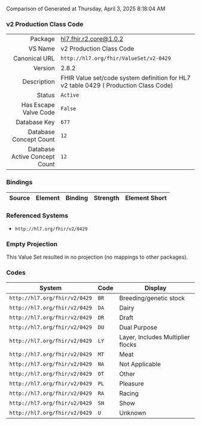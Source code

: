 Comparison of 
Generated at Thursday, April 3, 2025 8:18:04 AM

### v2 Production Class Code

|      |     |
| ---: | --- |
| Package | hl7.fhir.r2.core@1.0.2 |
| VS Name | v2 Production Class Code |
| Canonical URL | `http://hl7.org/fhir/ValueSet/v2-0429` |
| Version | 2.8.2 |
| Description | FHIR Value set/code system definition for HL7 v2 table 0429 ( Production Class Code) |
| Status | `Active` |
| Has Escape Valve Code | `False` |
| Database Key | `677` |
| Database Concept Count | `12` |
| Database Active Concept Count | `12` |
### Bindings

| Source | Element | Binding | Strength | Element Short |
| ------ | ------- | ------- | -------- | ------------- |

### Referenced Systems

* `http://hl7.org/fhir/v2/0429`
### Empty Projection

This Value Set resulted in no projection (no mappings to other packages).

### Codes

| System | Code | Display |
| ------ | ---- | ------- |
| `http://hl7.org/fhir/v2/0429` | `BR` | Breeding/genetic stock |
| `http://hl7.org/fhir/v2/0429` | `DA` | Dairy |
| `http://hl7.org/fhir/v2/0429` | `DR` | Draft |
| `http://hl7.org/fhir/v2/0429` | `DU` | Dual Purpose |
| `http://hl7.org/fhir/v2/0429` | `LY` | Layer, Includes Multiplier flocks |
| `http://hl7.org/fhir/v2/0429` | `MT` | Meat |
| `http://hl7.org/fhir/v2/0429` | `NA` | Not Applicable |
| `http://hl7.org/fhir/v2/0429` | `OT` | Other |
| `http://hl7.org/fhir/v2/0429` | `PL` | Pleasure |
| `http://hl7.org/fhir/v2/0429` | `RA` | Racing |
| `http://hl7.org/fhir/v2/0429` | `SH` | Show |
| `http://hl7.org/fhir/v2/0429` | `U` | Unknown |
